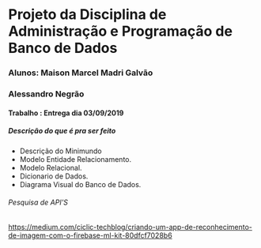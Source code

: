 # Projeto da Disciplina de Administração e Programação de Banco de Dados

### Alunos: Maison Marcel Madri Galvão
### Alessandro Negrão

#### Trabalho : Entrega dia 03/09/2019

##### Descrição do que é pra ser feito
* Descrição do Minimundo
* Modelo Entidade Relacionamento.
* Modelo Relacional.
* Dicionario de Dados.
* Diagrama Visual do Banco de Dados.

###### Pesquisa de API'S

https://medium.com/ciclic-techblog/criando-um-app-de-reconhecimento-de-imagem-com-o-firebase-ml-kit-80dfcf7028b6
